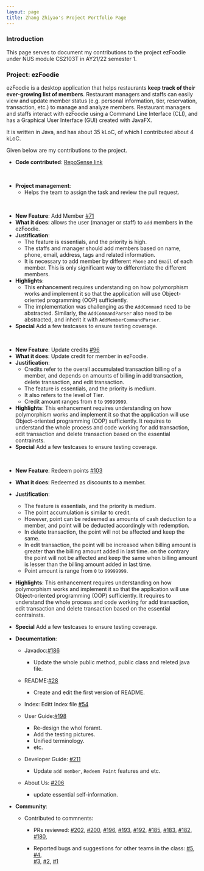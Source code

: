 ```yaml
---
layout: page
title: Zhang Zhiyao's Project Portfolio Page
---
```


### Introduction

This page serves to document my contributions to the project ezFoodie under NUS module CS2103T in AY21/22 semester 1.

### Project: ezFoodie

ezFoodie is a desktop application that helps restaurants **keep track of their ever-growing list of members**.
Restaurant managers and staffs can easily view and update member status (e.g. personal information, tier, reservation, transaction, etc.) to manage and analyze members.
Restaurant managers and staffs interact with ezFoodie using a Command Line Interface (CLI), and has a Graphical User Interface (GUI) created with JavaFX.

It is written in Java, and has about 35 kLoC, of which I contributed about 4 kLoC.

Given below are my contributions to the project.

* **Code contributed**: [RepoSense link](https://nus-cs2103-ay2122s1.github.io/tp-dashboard/?breakdown=true&search=zzybluebell)
<br>

* **Project management**:
  * Helps the team to assign the task and review the pull request.
<br>

* **New Feature**: Add Member [\#71](https://github.com/AY2122S1-CS2103T-F12-4/tp/pull/71)
* **What it does**: allows the user (manager or staff) to `add` members in the ezFoodie.
* **Justification**: 
  * The feature is essentials, and the priority is high. 
  * The staffs and manager should add members based on name, phone, email, address, tags and related information. 
  * It is necessary to add member by different `Phone` and `Email` of each member. This is only significant way to differentiate the different members.
* **Highlights**:  
  * This enhancement requires understanding on how polymorphism works and implement it so that the application will use Object-oriented programming (OOP) sufficiently. 
  * The implementation was challenging as the `AddCommand` need to be abstracted. Similarly, the `AddCommandParser` also need to be abstracted, and inherit it with `AddMemberCommandParser`.
* **Special** Add a few testcases to ensure testing coverage.
<br>

* **New Feature**: Update credits [\#96](https://github.com/AY2122S1-CS2103T-F12-4/tp/pull/96)
* **What it does**: Update credit for member in ezFoodie.
* **Justification**: 
  * Credits refer to the overall accumulated transaction billing of a member, and depends on amounts of billing in add transaction, delete transaction, and edit transaction.
  * The feature is essentials, and the priority is medium. 
  * It also refers to the level of Tier. 
  * Credit amount ranges from `0` to `99999999`.
* **Highlights**:  This enhancement requires understanding on how polymorphism works and implement it so that the application will use Object-oriented programming (OOP) sufficiently. It requires to understand the whole process and code working for add transaction, edit transaction and delete transaction based on the essential contrainsts.
* **Special** Add a few testcases to ensure testing coverage.
<br>

* **New Feature**: Redeem points [\#103](https://github.com/AY2122S1-CS2103T-F12-4/tp/pull/103)
* **What it does**: Redeemed as discounts to a member.
* **Justification**: 
  * The feature is essentials, and the priority is medium.
  * The point accumulation is similar to credit.
  * However, point can be redeemed as amounts of cash deduction to a member, and point will be deducted accordingly with redemption.
  * In delete transaction, the point will not be affected and keep the same.
  * In edit transaction, the point will be increased when billing amount is greater than the billing amount added in last time. on the contrary the point will not be affected and keep the same when billing amount is lesser than the billing amount added in last time.
  * Point amount is range from `0` to `99999999`.
* **Highlights**:  This enhancement requires understanding on how polymorphism works and implement it so that the application will use Object-oriented programming (OOP) sufficiently. It requires to understand the whole process and code working for add transaction, edit transaction and delete transaction based on the essential contrainsts.
* **Special** Add a few testcases to ensure testing coverage.

* **Documentation**:

  * Javadoc:[\#186](https://github.com/AY2122S1-CS2103T-F12-4/tp/pull/186)
      *  Update the whole public method, public class and releted java file.

  * README:[\#28](https://github.com/AY2122S1-CS2103T-F12-4/tp/pull/28)
      * Create and edit the first version of README.

  * Index: Editt Index file [\#54](https://github.com/AY2122S1-CS2103T-F12-4/tp/pull/54)

  * User Guide:[\#198](https://github.com/AY2122S1-CS2103T-F12-4/tp/pull/198)
      * Re-design the whol foramt.
      * Add the testing pictures.
      * Unified terminology.
      * etc.

  * Developer Guide: [\#211](https://github.com/AY2122S1-CS2103T-F12-4/tp/pull/211)
      * Update `add member`, `Redeem Point` features and etc.

  * About Us: [\#206](https://github.com/AY2122S1-CS2103T-F12-4/tp/pull/206)
      * update essential self-information.

* **Community**:
  * Contributed to commnents:
      * PRs reviewed:
      [\#202](https://github.com/AY2122S1-CS2103T-F12-4/tp/pull/202), 
      [\#200](https://github.com/AY2122S1-CS2103T-F12-4/tp/pull/200), 
      [\#196](https://github.com/AY2122S1-CS2103T-F12-4/tp/pull/196), 
      [\#193](https://github.com/AY2122S1-CS2103T-F12-4/tp/pull/193), 
      [\#192](https://github.com/AY2122S1-CS2103T-F12-4/tp/pull/192), 
      [\#185](https://github.com/AY2122S1-CS2103T-F12-4/tp/pull/185), 
      [\#183](https://github.com/AY2122S1-CS2103T-F12-4/tp/pull/183), 
      [\#182](https://github.com/AY2122S1-CS2103T-F12-4/tp/pull/182), 
      [\#180](https://github.com/AY2122S1-CS2103T-F12-4/tp/pull/180),


      * Reported bugs and suggestions for other teams in the class: 
          [\#5](https://github.com/zzybluebell/ped/issues/5), 
          [\#4](https://github.com/zzybluebell/ped/issues/4),  
          [\#3](https://github.com/zzybluebell/ped/issues/3), 
          [\#2](https://github.com/zzybluebell/ped/issues/1), 
          [\#1](https://github.com/zzybluebell/ped/issues/1)
